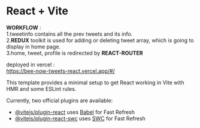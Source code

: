 # React + Vite
**WORKFLOW** : <br>
1.tweetinfo contains all the prev tweets and its info. <br>
2.**REDUX** toolkit is used for adding or deleting tweet array, which is going to display in home page. <br>
3.home, tweet, profile is redirected by **REACT-ROUTER**




deployed in vercel :<br>
https://bee-now-tweets-react.vercel.app/#/


This template provides a minimal setup to get React working in Vite with HMR and some ESLint rules.

Currently, two official plugins are available:

- [@vitejs/plugin-react](https://github.com/vitejs/vite-plugin-react/blob/main/packages/plugin-react/README.md) uses [Babel](https://babeljs.io/) for Fast Refresh
- [@vitejs/plugin-react-swc](https://github.com/vitejs/vite-plugin-react-swc) uses [SWC](https://swc.rs/) for Fast Refresh
